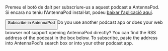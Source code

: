 Premeu el botó de dalt per subscriure-us a aquest podcast a AntennaPod. Si encara no teniu l'AntennaPod instal·lat, podeu [baixar l'aplicació aquí](/descarregar).


<button id="subscribeButton" class="btn btn-primary">
Subscribe in AntennaPod

</button>Do you use another podcast app or does your web browser not support opening AntennaPod directly? You can find the RSS address of the podcast in the box below. To subscribe, paste the address into AntennaPod's search box or into your other podcast app.
